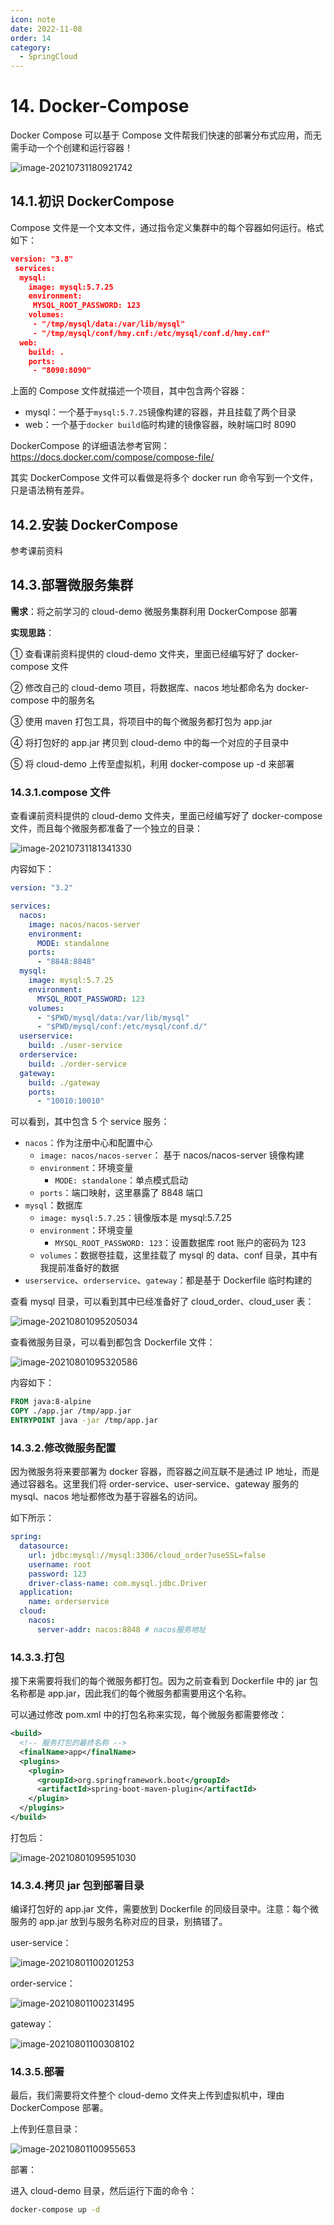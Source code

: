 ```yaml
---
icon: note
date: 2022-11-08
order: 14
category:
  - SpringCloud
---
```


# 14. Docker-Compose

Docker Compose 可以基于 Compose 文件帮我们快速的部署分布式应用，而无需手动一个个创建和运行容器！

![image-20210731180921742](https://gcore.jsdelivr.net/gh/SurplusFate/guide_img@main/img/image-20210731180921742.png)

## 14.1.初识 DockerCompose

Compose 文件是一个文本文件，通过指令定义集群中的每个容器如何运行。格式如下：

```json
version: "3.8"
 services:
  mysql:
    image: mysql:5.7.25
    environment:
     MYSQL_ROOT_PASSWORD: 123
    volumes:
     - "/tmp/mysql/data:/var/lib/mysql"
     - "/tmp/mysql/conf/hmy.cnf:/etc/mysql/conf.d/hmy.cnf"
  web:
    build: .
    ports:
     - "8090:8090"

```

上面的 Compose 文件就描述一个项目，其中包含两个容器：

- mysql：一个基于`mysql:5.7.25`镜像构建的容器，并且挂载了两个目录
- web：一个基于`docker build`临时构建的镜像容器，映射端口时 8090

DockerCompose 的详细语法参考官网：<https://docs.docker.com/compose/compose-file/>

其实 DockerCompose 文件可以看做是将多个 docker run 命令写到一个文件，只是语法稍有差异。

## 14.2.安装 DockerCompose

参考课前资料

## 14.3.部署微服务集群

**需求**：将之前学习的 cloud-demo 微服务集群利用 DockerCompose 部署

**实现思路**：

① 查看课前资料提供的 cloud-demo 文件夹，里面已经编写好了 docker-compose 文件

② 修改自己的 cloud-demo 项目，将数据库、nacos 地址都命名为 docker-compose 中的服务名

③ 使用 maven 打包工具，将项目中的每个微服务都打包为 app.jar

④ 将打包好的 app.jar 拷贝到 cloud-demo 中的每一个对应的子目录中

⑤ 将 cloud-demo 上传至虚拟机，利用 docker-compose up -d 来部署

### 14.3.1.compose 文件

查看课前资料提供的 cloud-demo 文件夹，里面已经编写好了 docker-compose 文件，而且每个微服务都准备了一个独立的目录：

![image-20210731181341330](https://gcore.jsdelivr.net/gh/SurplusFate/guide_img@main/img/image-20210731181341330.png)

内容如下：

```yaml
version: "3.2"

services:
  nacos:
    image: nacos/nacos-server
    environment:
      MODE: standalone
    ports:
      - "8848:8848"
  mysql:
    image: mysql:5.7.25
    environment:
      MYSQL_ROOT_PASSWORD: 123
    volumes:
      - "$PWD/mysql/data:/var/lib/mysql"
      - "$PWD/mysql/conf:/etc/mysql/conf.d/"
  userservice:
    build: ./user-service
  orderservice:
    build: ./order-service
  gateway:
    build: ./gateway
    ports:
      - "10010:10010"
```

可以看到，其中包含 5 个 service 服务：

- `nacos`：作为注册中心和配置中心
  - `image: nacos/nacos-server`： 基于 nacos/nacos-server 镜像构建
  - `environment`：环境变量
    - `MODE: standalone`：单点模式启动
  - `ports`：端口映射，这里暴露了 8848 端口
- `mysql`：数据库
  - `image: mysql:5.7.25`：镜像版本是 mysql:5.7.25
  - `environment`：环境变量
    - `MYSQL_ROOT_PASSWORD: 123`：设置数据库 root 账户的密码为 123
  - `volumes`：数据卷挂载，这里挂载了 mysql 的 data、conf 目录，其中有我提前准备好的数据
- `userservice`、`orderservice`、`gateway`：都是基于 Dockerfile 临时构建的

查看 mysql 目录，可以看到其中已经准备好了 cloud_order、cloud_user 表：

![image-20210801095205034](https://gcore.jsdelivr.net/gh/SurplusFate/guide_img@main/img/image-20210801095205034.png)

查看微服务目录，可以看到都包含 Dockerfile 文件：

![image-20210801095320586](https://gcore.jsdelivr.net/gh/SurplusFate/guide_img@main/img/image-20210801095320586.png)

内容如下：

```dockerfile
FROM java:8-alpine
COPY ./app.jar /tmp/app.jar
ENTRYPOINT java -jar /tmp/app.jar
```

### 14.3.2.修改微服务配置

因为微服务将来要部署为 docker 容器，而容器之间互联不是通过 IP 地址，而是通过容器名。这里我们将 order-service、user-service、gateway 服务的 mysql、nacos 地址都修改为基于容器名的访问。

如下所示：

```yaml
spring:
  datasource:
    url: jdbc:mysql://mysql:3306/cloud_order?useSSL=false
    username: root
    password: 123
    driver-class-name: com.mysql.jdbc.Driver
  application:
    name: orderservice
  cloud:
    nacos:
      server-addr: nacos:8848 # nacos服务地址
```

### 14.3.3.打包

接下来需要将我们的每个微服务都打包。因为之前查看到 Dockerfile 中的 jar 包名称都是 app.jar，因此我们的每个微服务都需要用这个名称。

可以通过修改 pom.xml 中的打包名称来实现，每个微服务都需要修改：

```xml
<build>
  <!-- 服务打包的最终名称 -->
  <finalName>app</finalName>
  <plugins>
    <plugin>
      <groupId>org.springframework.boot</groupId>
      <artifactId>spring-boot-maven-plugin</artifactId>
    </plugin>
  </plugins>
</build>
```

打包后：

![image-20210801095951030](https://gcore.jsdelivr.net/gh/SurplusFate/guide_img@main/img/image-20210801095951030.png)

### 14.3.4.拷贝 jar 包到部署目录

编译打包好的 app.jar 文件，需要放到 Dockerfile 的同级目录中。注意：每个微服务的 app.jar 放到与服务名称对应的目录，别搞错了。

user-service：

![image-20210801100201253](https://gcore.jsdelivr.net/gh/SurplusFate/guide_img@main/img/image-20210801100201253.png)

order-service：

![image-20210801100231495](https://gcore.jsdelivr.net/gh/SurplusFate/guide_img@main/img/image-20210801100231495.png)

gateway：

![image-20210801100308102](https://gcore.jsdelivr.net/gh/SurplusFate/guide_img@main/img/image-20210801100308102.png)

### 14.3.5.部署

最后，我们需要将文件整个 cloud-demo 文件夹上传到虚拟机中，理由 DockerCompose 部署。

上传到任意目录：

![image-20210801100955653](https://gcore.jsdelivr.net/gh/SurplusFate/guide_img@main/img/image-20210801100955653.png)

部署：

进入 cloud-demo 目录，然后运行下面的命令：

```sh
docker-compose up -d
```
